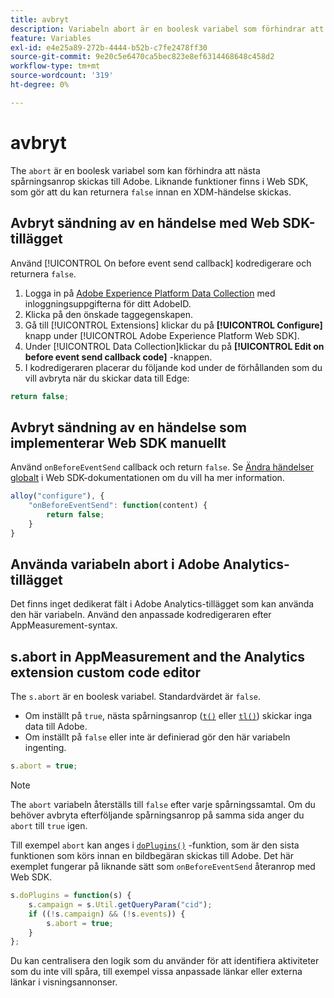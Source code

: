 ```yaml
---
title: avbryt
description: Variabeln abort är en boolesk variabel som förhindrar att en träff skickas till datainsamlingsservrar i Adobe.
feature: Variables
exl-id: e4e25a89-272b-4444-b52b-c7fe2478ff30
source-git-commit: 9e20c5e6470ca5bec823e8ef6314468648c458d2
workflow-type: tm+mt
source-wordcount: '319'
ht-degree: 0%

---
```


# avbryt

The `abort` är en boolesk variabel som kan förhindra att nästa spårningsanrop skickas till Adobe. Liknande funktioner finns i Web SDK, som gör att du kan returnera `false` innan en XDM-händelse skickas.

## Avbryt sändning av en händelse med Web SDK-tillägget

Använd [!UICONTROL On before event send callback] kodredigerare och returnera `false`.

1. Logga in på [Adobe Experience Platform Data Collection](https://experience.adobe.com/data-collection) med inloggningsuppgifterna för ditt AdobeID.
1. Klicka på den önskade taggegenskapen.
1. Gå till [!UICONTROL Extensions] klickar du på **[!UICONTROL Configure]** knapp under [!UICONTROL Adobe Experience Platform Web SDK].
1. Under [!UICONTROL Data Collection]klickar du på **[!UICONTROL Edit on before event send callback code]** -knappen.
1. I kodredigeraren placerar du följande kod under de förhållanden som du vill avbryta när du skickar data till Edge:

```js
return false;
```

## Avbryt sändning av en händelse som implementerar Web SDK manuellt

Använd `onBeforeEventSend` callback och return `false`. Se [Ändra händelser globalt](https://experienceleague.adobe.com/docs/experience-platform/edge/fundamentals/tracking-events.html#modifying-events-globally) i Web SDK-dokumentationen om du vill ha mer information.

```js
alloy("configure"), {
    "onBeforeEventSend": function(content) {
        return false;
    }
}
```

## Använda variabeln abort i Adobe Analytics-tillägget

Det finns inget dedikerat fält i Adobe Analytics-tillägget som kan använda den här variabeln. Använd den anpassade kodredigeraren efter AppMeasurement-syntax.

## s.abort in AppMeasurement and the Analytics extension custom code editor

The `s.abort` är en boolesk variabel. Standardvärdet är `false`.

* Om inställt på `true`, nästa spårningsanrop ([`t()`](../functions/t-method.md) eller [`tl()`](../functions/tl-method.md)) skickar inga data till Adobe.
* Om inställt på `false` eller inte är definierad gör den här variabeln ingenting.

```js
s.abort = true;
```

>[!NOTE]
>
>The `abort` variabeln återställs till `false` efter varje spårningssamtal. Om du behöver avbryta efterföljande spårningsanrop på samma sida anger du `abort` till `true` igen.

Till exempel `abort` kan anges i [`doPlugins()`](../functions/doplugins.md) -funktion, som är den sista funktionen som körs innan en bildbegäran skickas till Adobe. Det här exemplet fungerar på liknande sätt som `onBeforeEventSend` återanrop med Web SDK.

```js
s.doPlugins = function(s) {
    s.campaign = s.Util.getQueryParam("cid");
    if ((!s.campaign) && (!s.events)) {
        s.abort = true;
    }
};
```

Du kan centralisera den logik som du använder för att identifiera aktiviteter som du inte vill spåra, till exempel vissa anpassade länkar eller externa länkar i visningsannonser.
